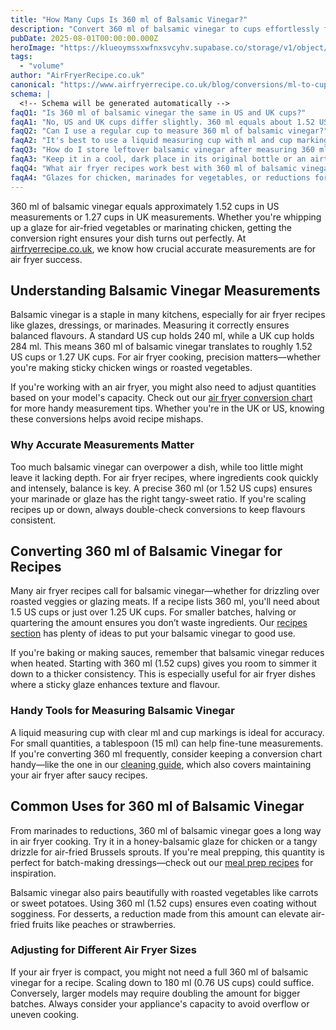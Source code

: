 ```yaml
---
title: "How Many Cups Is 360 ml of Balsamic Vinegar?"
description: "Convert 360 ml of balsamic vinegar to cups effortlessly for perfect air fryer recipes every time. Get precise measurements now!"
pubDate: 2025-08-01T00:00:00.000Z
heroImage: "https://klueoymssxwfnxsvcyhv.supabase.co/storage/v1/object/public/Shmucket/how-many-cups-is-360-ml-of-balsamic-vinegar.webp"
tags:
  - "volume"
author: "AirFryerRecipe.co.uk"
canonical: "https://www.airfryerrecipe.co.uk/blog/conversions/ml-to-cups/how-many-cups-is-360-ml-of-balsamic-vinegar"
schema: |
  <!-- Schema will be generated automatically -->
faqQ1: "Is 360 ml of balsamic vinegar the same in US and UK cups?"
faqA1: "No, US and UK cups differ slightly. 360 ml equals about 1.52 US cups or 1.27 UK cups. Always check which measurement system your recipe uses for accuracy."
faqQ2: "Can I use a regular cup to measure 360 ml of balsamic vinegar?"
faqA2: "It's best to use a liquid measuring cup with ml and cup markings for precision. A standard drinking cup isn't accurate and could affect your recipe's outcome."
faqQ3: "How do I store leftover balsamic vinegar after measuring 360 ml?"
faqA3: "Keep it in a cool, dark place in its original bottle or an airtight container. Proper storage maintains its flavour for future air fryer recipes."
faqQ4: "What air fryer recipes work best with 360 ml of balsamic vinegar?"
faqA4: "Glazes for chicken, marinades for vegetables, or reductions for desserts all work well. Check our <a href=https://www.airfryerrecipe.co.uk/recipes>recipes page</a> for specific ideas using this quantity."
---
```

<p>360 ml of balsamic vinegar equals approximately 1.52 cups in US measurements or 1.27 cups in UK measurements. Whether you're whipping up a glaze for air-fried vegetables or marinating chicken, getting the conversion right ensures your dish turns out perfectly. At <a href=https://www.airfryerrecipe.co.uk>airfryerrecipe.co.uk</a>, we know how crucial accurate measurements are for air fryer success.</p>  

<h2>Understanding Balsamic Vinegar Measurements</h2>  
<p>Balsamic vinegar is a staple in many kitchens, especially for air fryer recipes like glazes, dressings, or marinades. Measuring it correctly ensures balanced flavours. A standard US cup holds 240 ml, while a UK cup holds 284 ml. This means 360 ml of balsamic vinegar translates to roughly 1.52 US cups or 1.27 UK cups. For air fryer cooking, precision matters—whether you're making sticky chicken wings or roasted vegetables.</p>  

<p>If you're working with an air fryer, you might also need to adjust quantities based on your model's capacity. Check out our <a href=https://www.airfryerrecipe.co.uk/air-fryer-conversion-chart>air fryer conversion chart</a> for more handy measurement tips. Whether you're in the UK or US, knowing these conversions helps avoid recipe mishaps.</p>  

<h3>Why Accurate Measurements Matter</h3>  
<p>Too much balsamic vinegar can overpower a dish, while too little might leave it lacking depth. For air fryer recipes, where ingredients cook quickly and intensely, balance is key. A precise 360 ml (or 1.52 US cups) ensures your marinade or glaze has the right tangy-sweet ratio. If you're scaling recipes up or down, always double-check conversions to keep flavours consistent.</p>  

<h2>Converting 360 ml of Balsamic Vinegar for Recipes</h2>  
<p>Many air fryer recipes call for balsamic vinegar—whether for drizzling over roasted veggies or glazing meats. If a recipe lists 360 ml, you'll need about 1.5 US cups or just over 1.25 UK cups. For smaller batches, halving or quartering the amount ensures you don’t waste ingredients. Our <a href=https://www.airfryerrecipe.co.uk/recipes>recipes section</a> has plenty of ideas to put your balsamic vinegar to good use.</p>  

<p>If you're baking or making sauces, remember that balsamic vinegar reduces when heated. Starting with 360 ml (1.52 cups) gives you room to simmer it down to a thicker consistency. This is especially useful for air fryer dishes where a sticky glaze enhances texture and flavour.</p>  

<h3>Handy Tools for Measuring Balsamic Vinegar</h3>  
<p>A liquid measuring cup with clear ml and cup markings is ideal for accuracy. For small quantities, a tablespoon (15 ml) can help fine-tune measurements. If you're converting 360 ml frequently, consider keeping a conversion chart handy—like the one in our <a href=https://www.airfryerrecipe.co.uk/air-fryer-cleaner>cleaning guide</a>, which also covers maintaining your air fryer after saucy recipes.</p>  

<h2>Common Uses for 360 ml of Balsamic Vinegar</h2>  
<p>From marinades to reductions, 360 ml of balsamic vinegar goes a long way in air fryer cooking. Try it in a honey-balsamic glaze for chicken or a tangy drizzle for air-fried Brussels sprouts. If you're meal prepping, this quantity is perfect for batch-making dressings—check out our <a href=https://www.airfryerrecipe.co.uk/recipe-category/meal-prep>meal prep recipes</a> for inspiration.</p>  

<p>Balsamic vinegar also pairs beautifully with roasted vegetables like carrots or sweet potatoes. Using 360 ml (1.52 cups) ensures even coating without sogginess. For desserts, a reduction made from this amount can elevate air-fried fruits like peaches or strawberries.</p>  

<h3>Adjusting for Different Air Fryer Sizes</h3>  
<p>If your air fryer is compact, you might not need a full 360 ml of balsamic vinegar for a recipe. Scaling down to 180 ml (0.76 US cups) could suffice. Conversely, larger models may require doubling the amount for bigger batches. Always consider your appliance's capacity to avoid overflow or uneven cooking.</p>
